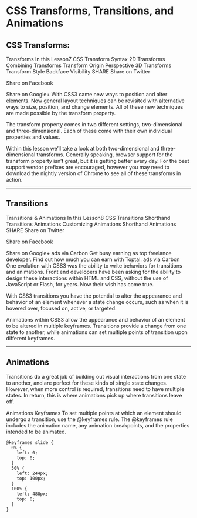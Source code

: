 # CSS Transforms, Transitions, and Animations
## CSS Transforms:
Transforms
In this Lesson7
CSS
Transform Syntax
2D Transforms
Combining Transforms
Transform Origin
Perspective
3D Transforms
Transform Style
Backface Visibility
SHARE
Share on Twitter
 
Share on Facebook
 
Share on Google+
With CSS3 came new ways to position and alter elements. Now general layout techniques can be revisited with alternative ways to size, position, and change elements. All of these new techniques are made possible by the transform property.

The transform property comes in two different settings, two-dimensional and three-dimensional. Each of these come with their own individual properties and values.

Within this lesson we’ll take a look at both two-dimensional and three-dimensional transforms. Generally speaking, browser support for the transform property isn’t great, but it is getting better every day. For the best support vendor prefixes are encouraged, however you may need to download the nightly version of Chrome to see all of these transforms in action.

------------------------------------
## Transitions 

Transitions & Animations
In this Lesson8
CSS
Transitions
Shorthand Transitions
Animations
Customizing Animations
Shorthand Animations
SHARE
Share on Twitter
 
Share on Facebook
 
Share on Google+
ads via Carbon
Get busy earning as top freelance developer. Find out how much you can earn with Toptal.
ads via Carbon
One evolution with CSS3 was the ability to write behaviors for transitions and animations. Front end developers have been asking for the ability to design these interactions within HTML and CSS, without the use of JavaScript or Flash, for years. Now their wish has come true.

With CSS3 transitions you have the potential to alter the appearance and behavior of an element whenever a state change occurs, such as when it is hovered over, focused on, active, or targeted.

Animations within CSS3 allow the appearance and behavior of an element to be altered in multiple keyframes. Transitions provide a change from one state to another, while animations can set multiple points of transition upon different keyframes.

-----------------------

## Animations
Transitions do a great job of building out visual interactions from one state to another, and are perfect for these kinds of single state changes. However, when more control is required, transitions need to have multiple states. In return, this is where animations pick up where transitions leave off.

Animations Keyframes
To set multiple points at which an element should undergo a transition, use the @keyframes rule. The @keyframes rule includes the animation name, any animation breakpoints, and the properties intended to be animated.

`````````````
@keyframes slide {
  0% {
    left: 0;
    top: 0;
  }
  50% {
    left: 244px;
    top: 100px;
  }
  100% {
    left: 488px;
    top: 0;
  }
}
```````````````````````